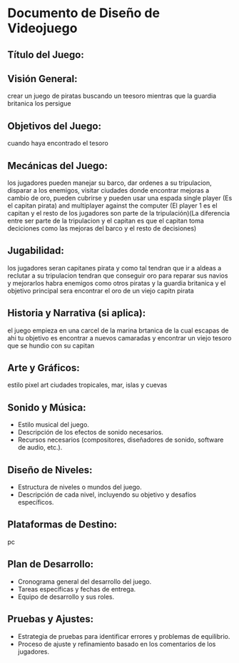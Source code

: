 # Documento de Diseño de Videojuego

## Título del Juego: 

## Visión General: 
crear un juego de piratas buscando un teesoro mientras que la guardia britanica los persigue

## Objetivos del Juego:
cuando haya encontrado el tesoro

## Mecánicas del Juego:
los jugadores pueden manejar su barco, dar ordenes a su tripulacion, disparar a los enemigos, visitar ciudades donde encontrar mejoras a cambio de oro, pueden cubrirse y pueden usar una espada single player (Es el capitan pirata) and multiplayer against the computer (El player 1 es el capitan y el resto de los jugadores son parte de la tripulación)(La diferencia entre ser parte de la tripulacion y el capitan es que el capitan toma deciciones como las mejoras del barco y el resto de decisiones)

## Jugabilidad:
los jugadores seran capitanes pirata y como tal tendran que ir a aldeas a reclutar a su tripulacion tendran que conseguir oro para reparar sus navios y mejorarlos habra enemigos como otros piratas y la guardia britanica y el objetivo principal sera encontrar el oro de un viejo capitn pirata

## Historia y Narrativa (si aplica):
el juego empieza en una carcel de la marina brtanica de la cual escapas de ahi tu objetivo es encontrar a nuevos camaradas y encontrar un viejo tesoro que se hundio con su capitan 

## Arte y Gráficos:
estilo pixel art ciudades tropicales, mar, islas y cuevas

## Sonido y Música:
- Estilo musical del juego.
- Descripción de los efectos de sonido necesarios.
- Recursos necesarios (compositores, diseñadores de sonido, software de audio, etc.).

## Diseño de Niveles:
- Estructura de niveles o mundos del juego.
- Descripción de cada nivel, incluyendo su objetivo y desafíos específicos.

## Plataformas de Destino:
pc

## Plan de Desarrollo:
- Cronograma general del desarrollo del juego.
- Tareas específicas y fechas de entrega.
- Equipo de desarrollo y sus roles.

## Pruebas y Ajustes:
- Estrategia de pruebas para identificar errores y problemas de equilibrio.
- Proceso de ajuste y refinamiento basado en los comentarios de los jugadores.
